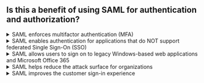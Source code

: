 ## Is this a benefit of using SAML for authentication and authorization?

<details>
  <summary>SAML enforces multifactor authentication (MFA)</summary>
<p>
  No
</p>
</details>

<details>
  <summary>SAML enables authentication for applications that do NOT support federated Single Sign-On (SSO)</summary>
<p>
  No
</p>
</details>


<details>
  <summary>SAML allows users to sign on to legacy Windows-based web applications and Microsoft Office 365</summary>
<p>
  No
</p>
</details>


<details>
  <summary>SAML helps reduce the attack surface for organizations</summary>
<p>
  Yes
</p>
</details>


<details>
  <summary>SAML improves the customer sign-in experience</summary>
<p>
  Yes
</p>
</details>




